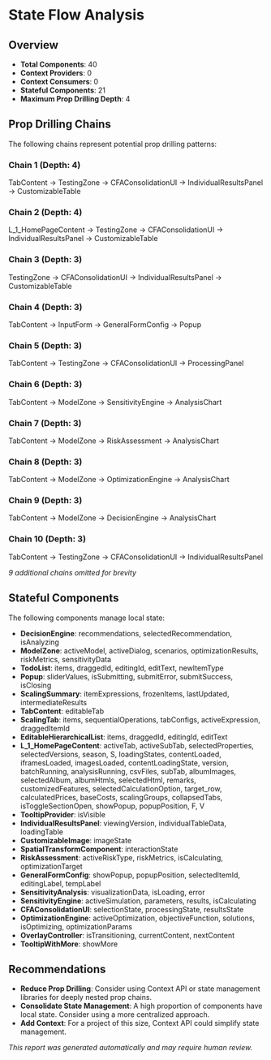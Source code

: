 # State Flow Analysis

## Overview

- **Total Components**: 40
- **Context Providers**: 0
- **Context Consumers**: 0
- **Stateful Components**: 21
- **Maximum Prop Drilling Depth**: 4

## Prop Drilling Chains

The following chains represent potential prop drilling patterns:

### Chain 1 (Depth: 4)

TabContent → TestingZone → CFAConsolidationUI → IndividualResultsPanel → CustomizableTable

### Chain 2 (Depth: 4)

L_1_HomePageContent → TestingZone → CFAConsolidationUI → IndividualResultsPanel → CustomizableTable

### Chain 3 (Depth: 3)

TestingZone → CFAConsolidationUI → IndividualResultsPanel → CustomizableTable

### Chain 4 (Depth: 3)

TabContent → InputForm → GeneralFormConfig → Popup

### Chain 5 (Depth: 3)

TabContent → TestingZone → CFAConsolidationUI → ProcessingPanel

### Chain 6 (Depth: 3)

TabContent → ModelZone → SensitivityEngine → AnalysisChart

### Chain 7 (Depth: 3)

TabContent → ModelZone → RiskAssessment → AnalysisChart

### Chain 8 (Depth: 3)

TabContent → ModelZone → OptimizationEngine → AnalysisChart

### Chain 9 (Depth: 3)

TabContent → ModelZone → DecisionEngine → AnalysisChart

### Chain 10 (Depth: 3)

TabContent → TestingZone → CFAConsolidationUI → IndividualResultsPanel

*9 additional chains omitted for brevity*

## Stateful Components

The following components manage local state:

- **DecisionEngine**: recommendations, selectedRecommendation, isAnalyzing
- **ModelZone**: activeModel, activeDialog, scenarios, optimizationResults, riskMetrics, sensitivityData
- **TodoList**: items, draggedId, editingId, editText, newItemType
- **Popup**: sliderValues, isSubmitting, submitError, submitSuccess, isClosing
- **ScalingSummary**: itemExpressions, frozenItems, lastUpdated, intermediateResults
- **TabContent**: editableTab
- **ScalingTab**: items, sequentialOperations, tabConfigs, activeExpression, draggedItemId
- **EditableHierarchicalList**: items, draggedId, editingId, editText
- **L_1_HomePageContent**: activeTab, activeSubTab, selectedProperties, selectedVersions, season, S, loadingStates, contentLoaded, iframesLoaded, imagesLoaded, contentLoadingState, version, batchRunning, analysisRunning, csvFiles, subTab, albumImages, selectedAlbum, albumHtmls, selectedHtml, remarks, customizedFeatures, selectedCalculationOption, target_row, calculatedPrices, baseCosts, scalingGroups, collapsedTabs, isToggleSectionOpen, showPopup, popupPosition, F, V
- **TooltipProvider**: isVisible
- **IndividualResultsPanel**: viewingVersion, individualTableData, loadingTable
- **CustomizableImage**: imageState
- **SpatialTransformComponent**: interactionState
- **RiskAssessment**: activeRiskType, riskMetrics, isCalculating, optimizationTarget
- **GeneralFormConfig**: showPopup, popupPosition, selectedItemId, editingLabel, tempLabel
- **SensitivityAnalysis**: visualizationData, isLoading, error
- **SensitivityEngine**: activeSimulation, parameters, results, isCalculating
- **CFAConsolidationUI**: selectionState, processingState, resultsState
- **OptimizationEngine**: activeOptimization, objectiveFunction, solutions, isOptimizing, optimizationParams
- **OverlayController**: isTransitioning, currentContent, nextContent
- **TooltipWithMore**: showMore

## Recommendations

- **Reduce Prop Drilling**: Consider using Context API or state management libraries for deeply nested prop chains.
- **Consolidate State Management**: A high proportion of components have local state. Consider using a more centralized approach.
- **Add Context**: For a project of this size, Context API could simplify state management.

*This report was generated automatically and may require human review.*
